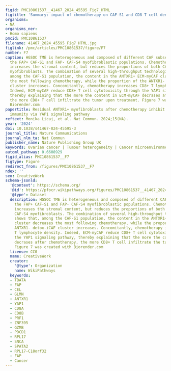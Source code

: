 ```yaml
---
figid: PMC10861537__41467_2024_45595_Fig7_HTML
figtitle: 'Summary: impact of chemotherapy on CAF-S1 and CD8 T cell density in HGSOC'
organisms:
- NA
organisms_ner:
- Homo sapiens
pmcid: PMC10861537
filename: 41467_2024_45595_Fig7_HTML.jpg
figlink: /pmc/articles/PMC10861537/figure/F7
number: F7
caption: HGSOC TME is heterogeneous and composed of different CAF subsets, including
  the FAP+ CAF-S1 and FAP- CAF-S4 myofibroblastic populations. Chemotherapy globally
  increases the stromal content, but reduces the proportions of both CAF-S1 and CAF-S4
  myofibroblasts. The combination of several high-throughput technologies shows that,
  among the CAF-S1 population, the content in the ANTXR1+ ECM-myCAF cluster decreases
  the most following chemotherapy, while the proportion of the ANTXR1- detox-iCAF
  cluster increases. Concomitantly, chemotherapy increases CD8+ T lymphocyte density.
  Indeed, ECM-myCAF reduce CD8+ T cell cytotoxicity through the YAP1 signaling pathway,
  thereby explaining that the more the content in ECM-myCAF decrases after chemotherapy,
  the more CD8+ T cell infiltrate the tumor upon treatment. Figure 7 was created with
  Biorender.com
papertitle: Residual ANTXR1+ myofibroblasts after chemotherapy inhibit anti-tumor
  immunity via YAP1 signaling pathway
reftext: Monika Licaj, et al. Nat Commun. 2024;15(NA).
year: '2024'
doi: 10.1038/s41467-024-45595-3
journal_title: Nature Communications
journal_nlm_ta: Nat Commun
publisher_name: Nature Publishing Group UK
keywords: Ovarian cancer | Tumour heterogeneity | Cancer microenvironment
automl_pathway: 0.6608929
figid_alias: PMC10861537__F7
figtype: Figure
redirect_from: /figures/PMC10861537__F7
ndex: ''
seo: CreativeWork
schema-jsonld:
  '@context': https://schema.org/
  '@id': https://pfocr.wikipathways.org/figures/PMC10861537__41467_2024_45595_Fig7_HTML.html
  '@type': Dataset
  description: HGSOC TME is heterogeneous and composed of different CAF subsets, including
    the FAP+ CAF-S1 and FAP- CAF-S4 myofibroblastic populations. Chemotherapy globally
    increases the stromal content, but reduces the proportions of both CAF-S1 and
    CAF-S4 myofibroblasts. The combination of several high-throughput technologies
    shows that, among the CAF-S1 population, the content in the ANTXR1+ ECM-myCAF
    cluster decreases the most following chemotherapy, while the proportion of the
    ANTXR1- detox-iCAF cluster increases. Concomitantly, chemotherapy increases CD8+
    T lymphocyte density. Indeed, ECM-myCAF reduce CD8+ T cell cytotoxicity through
    the YAP1 signaling pathway, thereby explaining that the more the content in ECM-myCAF
    decrases after chemotherapy, the more CD8+ T cell infiltrate the tumor upon treatment.
    Figure 7 was created with Biorender.com
  license: CC0
  name: CreativeWork
  creator:
    '@type': Organization
    name: WikiPathways
  keywords:
  - TBATA
  - FAP
  - CEL
  - GLMN
  - ANTXR1
  - YAP1
  - CD8A
  - CD8B
  - PRF1
  - ZNF395
  - GZMB
  - PDCD1
  - RPL17
  - SNCA
  - SPATA2
  - RPL17-C18orf32
  - FAP
  - Cancer
---
```

